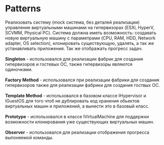 # Patterns

Реализовать систему (mock система, без деталей реализации) управление виртуальными машинами на гипервизорах (ESXi, HyperV, SCVMM, Physical PC). Система должна иметь возможность: создавать новую виртуальную машину с параметрами (CPU, RAM, HDD, Network adapter, OS selection), клонировать существующую, удалять, а так же устанавливать приложения. Так же отображать прогресс задач.
<br><br><b>Singleton</b> - использовался для реализации фабрик для создания гипервизоров и гостевых ОС, также гипервизоры являются одиночками.
<br><br><b>Factory Method</b> - использовался при реализации фабрики для создания гипервизоров также для реализации фабрики для создания гоствых ОС.
<br><br><b>Template Method</b> - использовался в базовом классе IHypervisor и IGuestOS для того чтоб не дублировать код хранения обьектов виртуальных машин и приложений, а вынести это в базовый класс. 
<br><br><b>Prototype</b> - использовался в классе IVirtualMachine для поддержки возможности клонирования уже существующих виртуальных машин.
<br><br><b>Observer</b> - использовался для реализации отображения прогресса выпоняемой команды.

